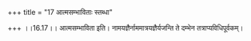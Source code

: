 +++
title = "17 आत्मसम्भाविताः स्तब्धा"

+++
।।16.17।। आत्मसम्भाविता इति। नामयज्ञैर्नाममात्रयज्ञैर्यजन्ति ते दम्भेन
तत्राप्यविधिपूर्वकम्।
